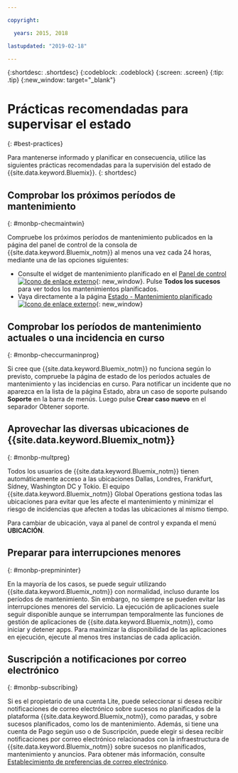```yaml
---

copyright:

  years: 2015, 2018

lastupdated: "2019-02-18"

---
```


{:shortdesc: .shortdesc}
{:codeblock: .codeblock}
{:screen: .screen}
{:tip: .tip}
{:new_window: target="_blank"}

# Prácticas recomendadas para supervisar el estado
{: #best-practices}

Para mantenerse informado y planificar en consecuencia, utilice las siguientes prácticas recomendadas para la supervisión del estado de {{site.data.keyword.Bluemix}}.
{: shortdesc}

## Comprobar los próximos períodos de mantenimiento
{: #monbp-checmaintwin}

Compruebe los próximos períodos de mantenimiento publicados en la página del panel de control de la consola de {{site.data.keyword.Bluemix_notm}} al menos una vez cada 24 horas, mediante una de las opciones siguientes:
* Consulte el widget de mantenimiento planificado en el [Panel de control ![Icono de enlace externo](../icons/launch-glyph.svg "Icono de enlace externo")](https://cloud.ibm.com){: new_window}. Pulse **Todos los sucesos** para ver todos los mantenimientos planificados.
* Vaya directamente a la página [Estado - Mantenimiento planificado ![Icono de enlace externo](../icons/launch-glyph.svg "Icono de enlace externo")](https://cloud.ibm.com/status?selected=maintenance){: new_window}

## Comprobar los períodos de mantenimiento actuales o una incidencia en curso
{: #monbp-checcurmaninprog}

Si cree que {{site.data.keyword.Bluemix_notm}} no funciona según lo previsto, compruebe la página de estado de los períodos actuales de mantenimiento y las incidencias en curso. Para notificar un incidente que no aparezca en la lista de la página Estado, abra un caso de soporte pulsando **Soporte** en la barra de menús. Luego pulse **Crear caso nuevo** en el separador Obtener soporte.

## Aprovechar las diversas ubicaciones de {{site.data.keyword.Bluemix_notm}}
{: #monbp-multpreg}

Todos los usuarios de {{site.data.keyword.Bluemix_notm}} tienen automáticamente acceso a las ubicaciones Dallas, Londres, Frankfurt, Sídney, Washington DC y Tokio. El equipo {{site.data.keyword.Bluemix_notm}} Global Operations gestiona todas las ubicaciones para evitar que les afecte el mantenimiento y minimizar el riesgo de incidencias que afecten a todas las ubicaciones al mismo tiempo.

Para cambiar de ubicación, vaya al panel de control y expanda el menú **UBICACIÓN**.

## Preparar para interrupciones menores
{: #monbp-prepmininter}

En la mayoría de los casos, se puede seguir utilizando {{site.data.keyword.Bluemix_notm}} con normalidad, incluso durante los períodos de mantenimiento. Sin embargo, no siempre se pueden evitar las interrupciones menores del servicio. La ejecución de aplicaciones suele seguir disponible aunque se interrumpan temporalmente las funciones de gestión de aplicaciones de {{site.data.keyword.Bluemix_notm}}, como iniciar y detener apps. Para maximizar la disponibilidad de las aplicaciones en ejecución, ejecute al menos tres instancias de cada aplicación.

## Suscripción a notificaciones por correo electrónico
{: #monbp-subscribing}

Si es el propietario de una cuenta Lite, puede seleccionar si desea recibir notificaciones de correo electrónico sobre sucesos no planificados de la plataforma {{site.data.keyword.Bluemix_notm}}, como paradas, y sobre sucesos planificados, como los de mantenimiento. Además, si tiene una cuenta de Pago según uso o de Suscripción, puede elegir si desea recibir notificaciones por correo electrónico relacionados con la infraestructura de {{site.data.keyword.Bluemix_notm}} sobre sucesos no planificados, mantenimiento y anuncios. Para obtener más información, consulte [Establecimiento de preferencias de correo electrónico](/docs/account?topic=account-account_setup#account_setup).



